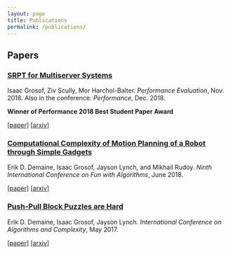 ```yaml
---
layout: page
title: Publications
permalink: /publications/
---
```

## Papers

### [SRPT for Multiserver Systems](/assets/srpt.pdf)
Isaac Grosof, Ziv Scully, Mor Harchol-Balter. *Performance Evaluation*, Nov. 2018. Also in the conference: *Performance*, Dec. 2018.

**Winner of Performance 2018 Best Student Paper Award**

[\[paper\]](/assets/srpt.pdf) [\[arxiv\]](https://arxiv.org/abs/1805.07686)

### [Computational Complexity of Motion Planning of a Robot through Simple Gadgets](/assets/motion-planning.pdf)
Erik D. Demaine, Isaac Grosof, Jayson Lynch, and Mikhail Rudoy. *Ninth International Conference on Fun with Algorithms*, June 2018.

[\[paper\]](/assets/motion-planning.pdf) [\[arxiv\]](https://arxiv.org/abs/1806.03539)

### [Push-Pull Block Puzzles are Hard](/assets/push-pull.pdf)
Erik D. Demaine, Isaac Grosof, Jayson Lynch. *International Conference on Algorithms and Complexity*, May 2017.

[\[paper\]](/assets/push-pull.pdf) [\[arxiv\]](https://arxiv.org/abs/1709.01241)
